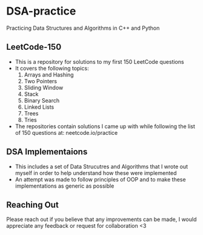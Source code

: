 # DSA-practice

Practicing Data Structures and Algorithms in C++ and Python

## LeetCode-150
- This is a repository for solutions to my first 150 LeetCode questions
- It covers the following topics:
  1. Arrays and Hashing
  2. Two Pointers
  3. Sliding Window
  4. Stack
  5. Binary Search
  6. Linked Lists
  7. Trees
  8. Tries
- The repositories contain solutions I came up with while following the list of 150 questions at: neetcode.io/practice

## DSA Implementaions
- This includes a set of Data Strucutres and Algorithms that I wrote out myself in order to help understand how these were implemented
- An attempt was made to follow principles of OOP and to make these implementations as generic as possible

## Reaching Out
Please reach out if you believe that any improvements can be made, I would appreciate any feedback or request for collaboration <3
